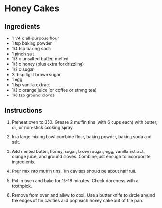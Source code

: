 # Honey Cakes

## Ingredients
- 1 1/4 c all-purpose flour
- 1 tsp baking powder
- 1/4 tsp baking soda
- 1 pinch salt
- 1/3 c unsalted butter, melted
- 1/3 c honey (plus extra for drizzling)
- 1/2 c sugar
- 3 tbsp light brown sugar
- 1 egg
- 1 tsp vanilla extract
- 1/2 c orange juice (or coffee or strong tea)
- 1/8 tsp ground cloves

## Instructions

1. Preheat oven to 350. Grease 2 muffin tins (with 6 cups each) with
butter, oil, or non-stick cooking spray.

2. In a large mixing bowl combine flour, baking powder, baking soda
and salt.

3. Add melted butter, honey, sugar, brown sugar, egg, vanilla extract,
orange juice, and ground cloves. Combine just enough to incorporate
ingredients.

4. Pour mix into muffin tins. Tin cavities should be about half full.

5. Put in oven and bake for 15-18 minutes. Check doneness with a
toothpick.

6. Remove from oven and allow to cool. Use a butter knife to circle
around the edges of tin cavities and pop each honey cake out of the
pan.